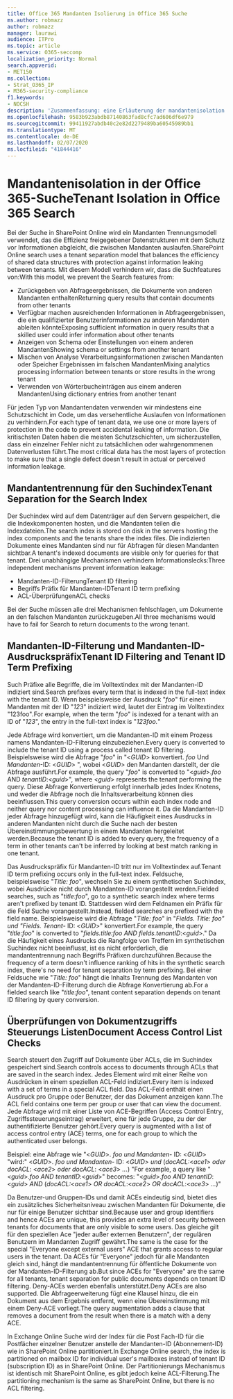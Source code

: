 ```yaml
---
title: Office 365 Mandanten Isolierung in Office 365 Suche
ms.author: robmazz
author: robmazz
manager: laurawi
audience: ITPro
ms.topic: article
ms.service: O365-seccomp
localization_priority: Normal
search.appverid:
- MET150
ms.collection:
- Strat_O365_IP
- M365-security-compliance
f1.keywords:
- NOCSH
description: 'Zusammenfassung: eine Erläuterung der mandantenisolation in Office 365 Suche.'
ms.openlocfilehash: 9583b923abdb87140863fad8cfc7ad606df6e979
ms.sourcegitcommit: 99411927abdb40c2e82d2279489ba60545989bb1
ms.translationtype: MT
ms.contentlocale: de-DE
ms.lasthandoff: 02/07/2020
ms.locfileid: "41844416"
---
```

# <a name="tenant-isolation-in-office-365-search"></a><span data-ttu-id="2ca57-103">Mandantenisolation in der Office 365-Suche</span><span class="sxs-lookup"><span data-stu-id="2ca57-103">Tenant Isolation in Office 365 Search</span></span>

<span data-ttu-id="2ca57-104">Bei der Suche in SharePoint Online wird ein Mandanten Trennungsmodell verwendet, das die Effizienz freigegebener Datenstrukturen mit dem Schutz vor Informationen abgleicht, die zwischen Mandanten auslaufen.</span><span class="sxs-lookup"><span data-stu-id="2ca57-104">SharePoint Online search uses a tenant separation model that balances the efficiency of shared data structures with protection against information leaking between tenants.</span></span> <span data-ttu-id="2ca57-105">Mit diesem Modell verhindern wir, dass die Suchfeatures von:</span><span class="sxs-lookup"><span data-stu-id="2ca57-105">With this model, we prevent the Search features from:</span></span>

- <span data-ttu-id="2ca57-106">Zurückgeben von Abfrageergebnissen, die Dokumente von anderen Mandanten enthalten</span><span class="sxs-lookup"><span data-stu-id="2ca57-106">Returning query results that contain documents from other tenants</span></span>
- <span data-ttu-id="2ca57-107">Verfügbar machen ausreichenden Informationen in Abfrageergebnissen, die ein qualifizierter Benutzerinformationen zu anderen Mandanten ableiten könnte</span><span class="sxs-lookup"><span data-stu-id="2ca57-107">Exposing sufficient information in query results that a skilled user could infer information about other tenants</span></span>
- <span data-ttu-id="2ca57-108">Anzeigen von Schema oder Einstellungen von einem anderen Mandanten</span><span class="sxs-lookup"><span data-stu-id="2ca57-108">Showing schema or settings from another tenant</span></span>
- <span data-ttu-id="2ca57-109">Mischen von Analyse Verarbeitungsinformationen zwischen Mandanten oder Speicher Ergebnissen im falschen Mandanten</span><span class="sxs-lookup"><span data-stu-id="2ca57-109">Mixing analytics processing information between tenants or store results in the wrong tenant</span></span>
- <span data-ttu-id="2ca57-110">Verwenden von Wörterbucheinträgen aus einem anderen Mandanten</span><span class="sxs-lookup"><span data-stu-id="2ca57-110">Using dictionary entries from another tenant</span></span>

<span data-ttu-id="2ca57-111">Für jeden Typ von Mandantendaten verwenden wir mindestens eine Schutzschicht im Code, um das versehentliche Auslaufen von Informationen zu verhindern.</span><span class="sxs-lookup"><span data-stu-id="2ca57-111">For each type of tenant data, we use one or more layers of protection in the code to prevent accidental leaking of information.</span></span> <span data-ttu-id="2ca57-112">Die kritischsten Daten haben die meisten Schutzschichten, um sicherzustellen, dass ein einzelner Fehler nicht zu tatsächlichen oder wahrgenommenen Datenverlusten führt.</span><span class="sxs-lookup"><span data-stu-id="2ca57-112">The most critical data has the most layers of protection to make sure that a single defect doesn't result in actual or perceived information leakage.</span></span>

## <a name="tenant-separation-for-the-search-index"></a><span data-ttu-id="2ca57-113">Mandantentrennung für den Suchindex</span><span class="sxs-lookup"><span data-stu-id="2ca57-113">Tenant Separation for the Search Index</span></span>

<span data-ttu-id="2ca57-114">Der Suchindex wird auf dem Datenträger auf den Servern gespeichert, die die Indexkomponenten hosten, und die Mandanten teilen die Indexdateien.</span><span class="sxs-lookup"><span data-stu-id="2ca57-114">The search index is stored on disk in the servers hosting the index components and the tenants share the index files.</span></span> <span data-ttu-id="2ca57-115">Die indizierten Dokumente eines Mandanten sind nur für Abfragen für diesen Mandanten sichtbar.</span><span class="sxs-lookup"><span data-stu-id="2ca57-115">A tenant's indexed documents are visible only for queries for that tenant.</span></span> <span data-ttu-id="2ca57-116">Drei unabhängige Mechanismen verhindern Informationslecks:</span><span class="sxs-lookup"><span data-stu-id="2ca57-116">Three independent mechanisms prevent information leakage:</span></span>

- <span data-ttu-id="2ca57-117">Mandanten-ID-Filterung</span><span class="sxs-lookup"><span data-stu-id="2ca57-117">Tenant ID filtering</span></span>
- <span data-ttu-id="2ca57-118">Begriffs Präfix für Mandanten-ID</span><span class="sxs-lookup"><span data-stu-id="2ca57-118">Tenant ID term prefixing</span></span>
- <span data-ttu-id="2ca57-119">ACL-Überprüfungen</span><span class="sxs-lookup"><span data-stu-id="2ca57-119">ACL checks</span></span>

<span data-ttu-id="2ca57-120">Bei der Suche müssen alle drei Mechanismen fehlschlagen, um Dokumente an den falschen Mandanten zurückzugeben.</span><span class="sxs-lookup"><span data-stu-id="2ca57-120">All three mechanisms would have to fail for Search to return documents to the wrong tenant.</span></span>

## <a name="tenant-id-filtering-and-tenant-id-term-prefixing"></a><span data-ttu-id="2ca57-121">Mandanten-ID-Filterung und Mandanten-ID-Ausdruckspräfix</span><span class="sxs-lookup"><span data-stu-id="2ca57-121">Tenant ID Filtering and Tenant ID Term Prefixing</span></span>

<span data-ttu-id="2ca57-122">Such Präfixe alle Begriffe, die im Volltextindex mit der Mandanten-ID indiziert sind.</span><span class="sxs-lookup"><span data-stu-id="2ca57-122">Search prefixes every term that is indexed in the full-text index with the tenant ID.</span></span> <span data-ttu-id="2ca57-123">Wenn beispielsweise der Ausdruck "*foo*" für einen Mandanten mit der ID "*123*" indiziert wird, lautet der Eintrag im Volltextindex "123foo"*.*</span><span class="sxs-lookup"><span data-stu-id="2ca57-123">For example, when the term "*foo*" is indexed for a tenant with an ID of "*123*", the entry in the full-text index is "*123foo.*"</span></span>

<span data-ttu-id="2ca57-124">Jede Abfrage wird konvertiert, um die Mandanten-ID mit einem Prozess namens Mandanten-ID-Filterung einzubeziehen.</span><span class="sxs-lookup"><span data-stu-id="2ca57-124">Every query is converted to include the tenant ID using a process called tenant ID filtering.</span></span> <span data-ttu-id="2ca57-125">Beispielsweise wird die Abfrage "*foo*" in "<*GUID*> konvertiert. *foo* Und *Mandanten*-ID: <*GUID*> ", wobei <*GUID*> den Mandanten darstellt, der die Abfrage ausführt.</span><span class="sxs-lookup"><span data-stu-id="2ca57-125">For example, the query "*foo*" is converted to "<*guid*>.*foo* AND *tenantID*:<*guid*>", where <*guid*> represents the tenant performing the query.</span></span> <span data-ttu-id="2ca57-126">Diese Abfrage Konvertierung erfolgt innerhalb jedes Index Knotens, und weder die Abfrage noch die Inhaltsverarbeitung können dies beeinflussen.</span><span class="sxs-lookup"><span data-stu-id="2ca57-126">This query conversion occurs within each index node and neither query nor content processing can influence it.</span></span> <span data-ttu-id="2ca57-127">Da die Mandanten-ID jeder Abfrage hinzugefügt wird, kann die Häufigkeit eines Ausdrucks in anderen Mandanten nicht durch die Suche nach der besten Übereinstimmungsbewertung in einem Mandanten hergeleitet werden.</span><span class="sxs-lookup"><span data-stu-id="2ca57-127">Because the tenant ID is added to every query, the frequency of a term in other tenants can't be inferred by looking at best match ranking in one tenant.</span></span>

<span data-ttu-id="2ca57-128">Das Ausdruckspräfix für Mandanten-ID tritt nur im Volltextindex auf.</span><span class="sxs-lookup"><span data-stu-id="2ca57-128">Tenant ID term prefixing occurs only in the full-text index.</span></span> <span data-ttu-id="2ca57-129">Feldsuche, beispielsweise "*Title: foo*", wechseln Sie zu einem synthetischen Suchindex, wobei Ausdrücke nicht durch Mandanten-ID vorangestellt werden.</span><span class="sxs-lookup"><span data-stu-id="2ca57-129">Fielded searches, such as "*title:foo*", go to a synthetic search index where terms aren't prefixed by tenant ID.</span></span> <span data-ttu-id="2ca57-130">Stattdessen wird dem Feldnamen ein Präfix für die Feld Suche vorangestellt.</span><span class="sxs-lookup"><span data-stu-id="2ca57-130">Instead, fielded searches are prefixed with the field name.</span></span> <span data-ttu-id="2ca57-131">Beispielsweise wird die Abfrage "*Title: foo*" in "*Fields. Title: foo" und "Fields. Tenant-* ID: <*GUID*>" konvertiert.</span><span class="sxs-lookup"><span data-stu-id="2ca57-131">For example, the query "*title:foo*" is converted to "*fields.title:foo AND fields.tenantID*:<*guid*>."</span></span> <span data-ttu-id="2ca57-132">Da die Häufigkeit eines Ausdrucks die Rangfolge von Treffern im synthetischen Suchindex nicht beeinflusst, ist es nicht erforderlich, die mandantentrennung nach Begriffs Präfixen durchzuführen.</span><span class="sxs-lookup"><span data-stu-id="2ca57-132">Because the frequency of a term doesn't influence ranking of hits in the synthetic search index, there's no need for tenant separation by term prefixing.</span></span> <span data-ttu-id="2ca57-133">Bei einer Feldsuche wie "*Title: foo*" hängt die Inhalts Trennung des Mandanten von der Mandanten-ID-Filterung durch die Abfrage Konvertierung ab.</span><span class="sxs-lookup"><span data-stu-id="2ca57-133">For a fielded search like "*title:foo*", tenant content separation depends on tenant ID filtering by query conversion.</span></span>

## <a name="document-access-control-list-checks"></a><span data-ttu-id="2ca57-134">Überprüfungen von Dokumentzugriffs Steuerungs Listen</span><span class="sxs-lookup"><span data-stu-id="2ca57-134">Document Access Control List Checks</span></span>

<span data-ttu-id="2ca57-135">Search steuert den Zugriff auf Dokumente über ACLs, die im Suchindex gespeichert sind.</span><span class="sxs-lookup"><span data-stu-id="2ca57-135">Search controls access to documents through ACLs that are saved in the search index.</span></span> <span data-ttu-id="2ca57-136">Jedes Element wird mit einer Reihe von Ausdrücken in einem speziellen ACL-Feld indiziert.</span><span class="sxs-lookup"><span data-stu-id="2ca57-136">Every item is indexed with a set of terms in a special ACL field.</span></span> <span data-ttu-id="2ca57-137">Das ACL-Feld enthält einen Ausdruck pro Gruppe oder Benutzer, der das Dokument anzeigen kann.</span><span class="sxs-lookup"><span data-stu-id="2ca57-137">The ACL field contains one term per group or user that can view the document.</span></span> <span data-ttu-id="2ca57-138">Jede Abfrage wird mit einer Liste von ACE-Begriffen (Access Control Entry, Zugriffssteuerungseintrag) erweitert, eine für jede Gruppe, zu der der authentifizierte Benutzer gehört.</span><span class="sxs-lookup"><span data-stu-id="2ca57-138">Every query is augmented with a list of access control entry (ACE) terms, one for each group to which the authenticated user belongs.</span></span>

<span data-ttu-id="2ca57-139">Beispiel: eine Abfrage wie "<*GUID*>. *foo und Mandanten-* ID: <*GUID*> "wird:" <*GUID*>. *foo und Mandanten-* ID: <*GUID*> *und* (*docACL:*<*ace1*> *oder docACL*: <*ace2*> *oder docACL*: <*ace3*> *...*) "</span><span class="sxs-lookup"><span data-stu-id="2ca57-139">For example, a query like "<*guid*>.*foo AND tenantID*:<*guid*>" becomes: "<*guid*>.*foo AND tenantID*:<*guid*> *AND* (*docACL:*<*ace1*> *OR docACL*:<*ace2*> *OR docACL*:<*ace3*> *...*)"</span></span>

<span data-ttu-id="2ca57-140">Da Benutzer-und Gruppen-IDs und damit ACEs eindeutig sind, bietet dies ein zusätzliches Sicherheitsniveau zwischen Mandanten für Dokumente, die nur für einige Benutzer sichtbar sind.</span><span class="sxs-lookup"><span data-stu-id="2ca57-140">Because user and group identifiers and hence ACEs are unique, this provides an extra level of security between tenants for documents that are only visible to some users.</span></span> <span data-ttu-id="2ca57-141">Das gleiche gilt für den speziellen Ace "jeder außer externen Benutzern", der regulären Benutzern im Mandanten Zugriff gewährt.</span><span class="sxs-lookup"><span data-stu-id="2ca57-141">The same is the case for the special "Everyone except external users" ACE that grants access to regular users in the tenant.</span></span> <span data-ttu-id="2ca57-142">Da ACEs für "Everyone" jedoch für alle Mandanten gleich sind, hängt die mandantentrennung für öffentliche Dokumente von der Mandanten-ID-Filterung ab.</span><span class="sxs-lookup"><span data-stu-id="2ca57-142">But since ACEs for "Everyone" are the same for all tenants, tenant separation for public documents depends on tenant ID filtering.</span></span> <span data-ttu-id="2ca57-143">Deny-ACEs werden ebenfalls unterstützt.</span><span class="sxs-lookup"><span data-stu-id="2ca57-143">Deny ACEs are also supported.</span></span> <span data-ttu-id="2ca57-144">Die Abfrageerweiterung fügt eine Klausel hinzu, die ein Dokument aus dem Ergebnis entfernt, wenn eine Übereinstimmung mit einem Deny-ACE vorliegt.</span><span class="sxs-lookup"><span data-stu-id="2ca57-144">The query augmentation adds a clause that removes a document from the result when there is a match with a deny ACE.</span></span>

<span data-ttu-id="2ca57-145">In Exchange Online Suche wird der Index für die Post Fach-ID für die Postfächer einzelner Benutzer anstelle der Mandanten-ID (Abonnement-ID) wie in SharePoint Online partitioniert.</span><span class="sxs-lookup"><span data-stu-id="2ca57-145">In Exchange Online search, the index is partitioned on mailbox ID for individual user's mailboxes instead of tenant ID (subscription ID) as in SharePoint Online.</span></span> <span data-ttu-id="2ca57-146">Der Partitionierungs Mechanismus ist identisch mit SharePoint Online, es gibt jedoch keine ACL-Filterung.</span><span class="sxs-lookup"><span data-stu-id="2ca57-146">The partitioning mechanism is the same as SharePoint Online, but there is no ACL filtering.</span></span>
